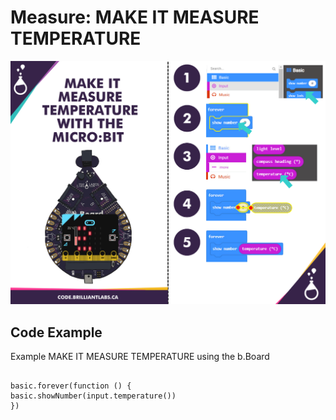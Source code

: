 # Measure:  MAKE IT MEASURE TEMPERATURE

![Mkt_Measure_Temp-EN](https://github.com/Brilliant-Labs/code.bl/blob/code_alpha/packaged/docs/static/mb/projects/bboard-tutorials-cards/8_Measure/Measure1/Mkt_Measure_Temp-EN.png?raw=true "Mkt_Measure_Temp-EN")

## Code Example

Example MAKE IT MEASURE TEMPERATURE using the b.Board

```blocks

basic.forever(function () {
basic.showNumber(input.temperature())
})

```